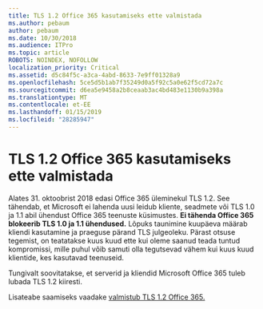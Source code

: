 ```yaml
---
title: TLS 1.2 Office 365 kasutamiseks ette valmistada
ms.author: pebaum
author: pebaum
ms.date: 10/30/2018
ms.audience: ITPro
ms.topic: article
ROBOTS: NOINDEX, NOFOLLOW
localization_priority: Critical
ms.assetid: d5c84f5c-a3ca-4abd-8633-7e9ff01328a9
ms.openlocfilehash: 5ce5d5b1ab7f35249d0a5f92c5a0e62f5cd72a7c
ms.sourcegitcommit: d6ea5e9458a2b8ceaab3ac4bd483e1130b9a398a
ms.translationtype: MT
ms.contentlocale: et-EE
ms.lasthandoff: 01/15/2019
ms.locfileid: "28285947"
---
```

# <a name="prepare-for-use-of-tls-12-in-office-365"></a>TLS 1.2 Office 365 kasutamiseks ette valmistada

Alates 31. oktoobrist 2018 edasi Office 365 üleminekul TLS 1.2. See tähendab, et Microsoft ei lahenda uusi leidub kliente, seadmete või TLS 1.0 ja 1.1 abil ühendust Office 365 teenuste küsimustes. **Ei tähenda Office 365 blokeerib TLS 1.0 ja 1.1 ühendused.** Lõpuks taunimine kuupäeva määrab kliendi kasutamine ja praeguse pärand TLS julgeoleku. Pärast otsuse tegemist, on teatatakse kuus kuud ette kui oleme saanud teada tuntud kompromissi, mille puhul võib samuti olla tegutsevad vähem kui kuus kuud klientide, kes kasutavad teenuseid. 
  
Tungivalt soovitatakse, et serverid ja kliendid Microsoft Office 365 tuleb lubada TLS 1.2 kiiresti.
  
Lisateabe saamiseks vaadake [valmistub TLS 1.2 Office 365.](https://support.microsoft.com/help/4057306/preparing-for-tls-1-2-in-office-365)
  

